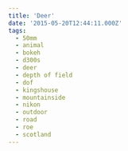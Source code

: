 ```yaml
---
title: 'Deer'
date: '2015-05-20T12:44:11.000Z'
tags:
  - 50mm
  - animal
  - bokeh
  - d300s
  - deer
  - depth of field
  - dof
  - kingshouse
  - mountainside
  - nikon
  - outdoor
  - road
  - roe
  - scotland
---
```

